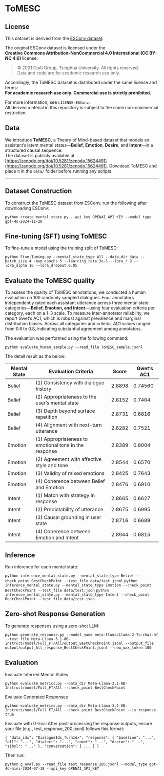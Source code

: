 # ToMESC

## License

This dataset is derived from the [ESConv dataset](https://github.com/thu-coai/Emotional-Support-Conversation).  
  
The original ESConv dataset is licensed under the  
**Creative Commons Attribution-NonCommercial 4.0 International (CC BY-NC 4.0)** license.  
> © 2021 CoAI Group, Tsinghua University. All rights reserved.  
> Data and code are for academic research use only.

Accordingly, the ToMESC dataset is distributed under the same license and terms:  
**For academic research use only. Commercial use is strictly prohibited.**

For more information, see `LICENSE-ESConv`.  
All derived material in this repository is subject to the same non-commercial restriction.


## Data

We introduce **ToMESC**, a Theory of Mind-based dataset that models an assistant’s latent mental states—**Belief**, **Emotion**, **Desire**, and **Intent**—in a structured causal sequence.  
The dataset is publicly available at [https://zenodo.org/doi/10.5281/zenodo.15624491](https://zenodo.org/doi/10.5281/zenodo.15624491).
Download ToMESC and place it in the `data/` folder before running any scripts.

---

## Dataset Construction

To construct the ToMESC dataset from ESConv, run the following after downloading ESConv:

  `python create_mental_state.py --api_key OPENAI_API_KEY --model_type gpt-4o-2024-11-20`

## Fine-tuning (SFT) using ToMESC

To fine-tune a model using the training split of ToMESC:

  `python Fine-Tuning.py --mental_state_type All --data_dir data --batch_size 4 -num_epochs 5 --learning_rate 3e-5 --lora_r 8 --lora_alpha 16 --lora_dropout 0.05`

## Evaluate the ToMESC quality

To assess the quality of ToMESC annotations, we conducted a human evaluation on 100 randomly sampled dialogues. Four annotators independently rated each assistant utterance across three mental state categories—**Belief, Emotion, **and** Intent**—using four evaluation criteria per category, each on a 1–3 scale. To measure inter-annotator reliability, we report Gwet’s AC1, which is robust against prevalence and marginal distribution biases. Across all categories and criteria, AC1 values ranged from 0.6 to 0.8, indicating substantial agreement among annotators.

The evaluation was performed using the following command:

 `python evaluate_human_sample.py --read_file ToMESC_sample.jsonl`

The detail result as the below:

| Mental State | Evaluation Criteria | Score | Gwet’s AC1 |
|--------------|---------------------|-------|------------|
| Belief | (1) Consistency with dialogue history | 2.8898 | 0.74560 |
| Belief | (2) Appropriateness to the user’s mental state | 2.8152 | 0.7404 |
| Belief | (3) Depth beyond surface repetition | 2.8731 | 0.6816 |
| Belief | (4) Alignment with next-turn utterance | 2.8282 | 0.7521 |
| Emotion | (1) Appropriateness to emotional tone in the response | 2.8389 | 0.8004 |
| Emotion | (2) Agreement with affective style and tone | 2.8544 | 0.6570 |
| Emotion | (3) Validity of mixed emotions | 2.8425 | 0.7643 |
| Emotion | (4) Coherence between Belief and Emotion | 2.8476 | 0.6910 |
| Intent | (1) Match with strategy in response | 2.8665 | 0.6627 |
| Intent | (2) Predictability of utterance | 2.8675 | 0.6995 |
| Intent | (3) Causal grounding in user state | 2.8716 | 0.6689 |
| Intent | (4) Coherence between Emotion and Intent | 2.8944 | 0.6815 |


## Inference

Run inference for each mental state:

  `python inference_mental_state.py --mental_state_type Belief --check_point BestCheckPoint --test_file data/test.jsonl`
  `python inference_mental_state.py --mental_state_type Emotion --check_point BestCheckPoint --test_file data/test.json`
  `python inference_mental_state.py --mental_state_type Intent --check_point BestCheckPoint --test_file data/test.json`

## Zero-shot Response Generation

To generate responses using a zero-shot LLM:

  `python generate_response.py --model_name meta-llama/Llama-2-7b-chat-hf --test_file Meta-Llama-3.1-8B-Instruct/model/Full_FT/All/output_BestCheckPoint.jsonl --output_file output/output_All_response_BestCheckPoint.jsonl --new_max_token 100`

## Evaluation

Evaluate Inferred Mental States

  `python evaluate_metrics.py --data_dir Meta-Llama-3.1-8B-Instruct/model/Full_FT/All --check_point BestCheckPoint`

Evaluate Generated Responses

  `python evaluate_metrics.py --data_dir Meta-Llama-3.1-8B-Instruct/model/Full_FT/All --check_point BestCheckPoint --is_response true`

Evaluate with G-Eval
After post-processing the response outputs, ensure your file (e.g., test_response_200.jsonl) follows this format:

  `{
    "data_idx": "DialogueIdx_TurnIdx",
    "response": {
      "baseline": "...",
      "all": "...",
      "dialect": "...",
      "comet": "...",
      "doctor": "...",
      "sibyl": "..."
    },
    "conversation": [ ... ]
  }`



Then run:

  `python g_eval.py --read_file test_response_200.jsonl --model_type gpt-4o-mini-2024-07-18 --api_key OPENAI_API_KEY`
